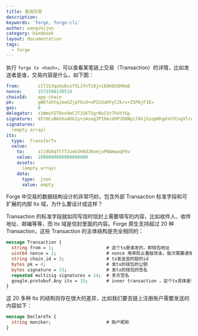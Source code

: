 ```yaml
---
title: 查询交易
description:
keywords: 'forge, forge-cli'
author: wangshijun
category: handbook
layout: documentation
tags:
  - forge
---
```


执行 `forge tx <hash>`，可以查看某笔链上交易（Transaction）的详情，比如发送者是谁，交易内容是什么，如下图：

```yaml
from:       z1T2S3qaVpBvzfSLJ7nTz8jniEAKQUUH9a6
nonce:      1572590138519
chainId:    app-chain
pk:         gW67ahtqJowGZjpYGsO+uPZsUaHYyC2k/v+ZSPbjF1E=
gas:        0
delegator:  z1Wmv5ST8xn4mCJT31KTSgrNoCVz7hUtYGp
signature:  dIYmCuBkbXa4Dk2y+iAsag3PIhmid9PJD8Npi7AGjGzopHhgd+U7CogVlrglotInon+IrZeE9l+krIzE79UXBg==
signatures:
  (empty array)
itx:
  type:  TransferTx
  value:
    to:     z1j8b8qftTT2u4e3H8dJNomjxPNAmwoqFKv
    value:  1000000000000000000
    assets:
      (empty array)
    data:
      type:  json
      value: empty
```

Forge 中交易的数据结构设计的非常巧妙。包含外部 Transaction 标准字段和可扩展的内部 Itx 域，为什么要设计成这样？

Transaction 的标准字段就如同写信时信封上需要填写的内容，比如收件人、收件地址、邮编等等，而 Itx 域是信封里面的内容。Forge 原生支持超过 20 种 Transaction，这些 Transaction 的主体结构是完全相同的：

```protobuf
message Transaction {
  string from = 1;                    # 这个tx是谁发的，即钱包地址
  uint64 nonce = 2;                   # nonce 用来防止重敌攻击，每次需要递增发送
  string chain_id = 3;                # tx发送至的链的id
  bytes pk = 4;                       # 发tx的钱包的公钥
  bytes signature = 13;               # 发tx的钱包的签名
  repeated multisig signatures = 14;  # 多方签名
  google.protobuf.Any itx = 15;       # inner transaction ，这个tx具体是干啥的
}
```

这 20 多种 Itx 的结构则存在很大的差异，比如我们要去链上注册账户需要发送的内容如下：

```protobuf
message DeclareTx {
  string moniker;                     # 账户昵称
}
```
